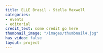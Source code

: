 ```yaml
---
title: ELLE Brasil - Stella Maxwell
categories:
- events
- editorial
credit_text: some credit go here
thumbnail_image: "/images/thumbnail4.jpg"
has_video: false
layout: project
---
```

